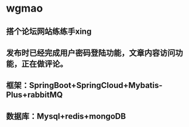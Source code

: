 # wgmao
## 搭个论坛网站练练手xing
## 发布时已经完成用户密码登陆功能，文章内容访问功能，正在做评论。
## 框架：SpringBoot+SpringCloud+Mybatis-Plus+rabbitMQ
## 数据库：Mysql+redis+mongoDB
